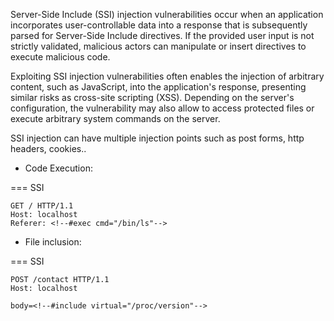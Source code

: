 Server-Side Include (SSI) injection vulnerabilities occur when an application incorporates user-controllable data into a response that is subsequently parsed for Server-Side Include directives. If the provided user input is not strictly validated, malicious actors can manipulate or insert directives to execute malicious code.

Exploiting SSI injection vulnerabilities often enables the injection of arbitrary content, such as JavaScript, into the application's response, presenting similar risks as cross-site scripting (XSS). Depending on the server's configuration, the vulnerability may also allow to access protected files or execute arbitrary system commands on the server.

SSI injection can have multiple injection points such as post forms, http headers, cookies..


- Code Execution:

=== SSI
  ```http
  GET / HTTP/1.1
  Host: localhost
  Referer: <!--#exec cmd="/bin/ls"-->
  ```

- File inclusion:

=== SSI
  ```http
  POST /contact HTTP/1.1
  Host: localhost
  
  body=<!--#include virtual="/proc/version"-->
  ```